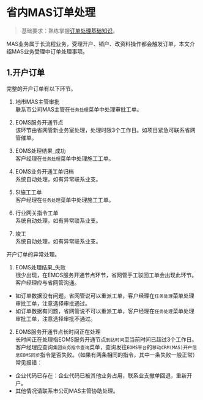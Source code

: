 # 省内MAS订单处理  
> 基础要求：熟练掌握[订单处理基础知识](订单处理基础知识.md)。

MAS业务属于长流程业务，受理开户、销户、改资料操作都会触发订单，本文介绍MAS业务受理中订单处理事项。

## 1.开户订单  
完整的开户订单有以下环节。

1. 地市MAS主管审批  
联系市公司MAS主管在`任务处理`菜单中处理审批工单。  

2. EOMS服务开通节点  
该环节由省网管新业务室处理，处理时限3个工作日。如项目紧急可联系省网管催单。  

3. EOMS处理结果_成功  
客户经理在`任务处理`菜单中处理施工工单。  

4. EOMS业务开通工单归档  
系统自动处理，如有异常联系业支。  

5. SI施工工单  
客户经理在`任务处理`菜单中处理施工工单。  

6. 行业网关指令工单  
系统自动处理，如有异常联系业支。  

7. 竣工  
系统自动处理，如有异常联系业支。  

开户订单的异常处理。  

1. EOMS处理结果_失败  
很少出现，在EMOS服务开通节点环节，省网管手工驳回工单会出现此环节。客户经理应与省网管沟通。
  * 如订单数据没有问题，省网管说可以重派工单，客户经理在`任务处理`菜单处理审批工单，注意选择审批通过。  
  * 如订单数据有问题，省网管说不可以重派工单，客户经理在`任务处理`菜单处理审批工单，注意选择审批不通过。  

2. EOMS服务开通节点长时间正在处理  
长时间正在处理指EOMS服务开通节点`到达时间`至当前时间已超过3个工作日。  
客户经理应查询`集团业务指令查询`菜单，查询发往`EOMS平台`的`移动CRM(MAS)开户信息EOMS同步`指令是否失败。（如果有两条相同的指令，其中一条失败一般正常）  
常见报错：  
  * 企业代码已存在：企业代码已被其他业务占用，联系业支撤单回退，重新开户。  
  * 其他情况请联系市公司MAS主管协助处理。    
